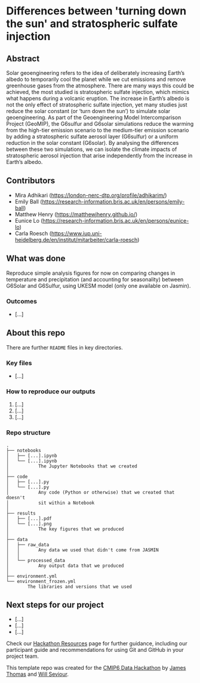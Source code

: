 # Differences between 'turning down the sun' and stratospheric sulfate injection

## Abstract

Solar geoengineering refers to the idea of deliberately increasing Earth’s albedo to temporarily cool the planet while we cut emissions and remove greenhouse gases from the atmosphere. There are many ways this could be achieved, the most studied is stratospheric sulfate injection, which mimics what happens during a volcanic eruption. The increase in Earth’s albedo is not the only effect of stratospheric sulfate injection, yet many studies just reduce the solar constant (or ‘turn down the sun’) to simulate solar geoengineering. As part of the Geoengineering Model Intercomparison Project (GeoMIP), the G6sulfur and G6solar simulations reduce the warming from the high-tier emission scenario to the medium-tier emission scenario by adding a stratospheric sulfate aerosol layer (G6sulfur) or a uniform reduction in the solar constant (G6solar). By analysing the differences between these two simulations, we can isolate the climate impacts of stratospheric aerosol injection that arise independently from the increase in Earth’s albedo. 

## Contributors

* Mira Adhikari (https://london-nerc-dtp.org/profile/adhikarim/)
* Emily Ball (https://research-information.bris.ac.uk/en/persons/emily-ball)
* Matthew Henry (https://matthewjhenry.github.io/)
* Eunice Lo (https://research-information.bris.ac.uk/en/persons/eunice-lo)
* Carla Roesch (https://www.iup.uni-heidelberg.de/en/institut/mitarbeiter/carla-roesch)

## What was done

Reproduce simple analysis figures for now on comparing changes in temperature and precipitation (and accounting for seasonality) between G6Solar and G6Sulfur, using UKESM model (only one available on Jasmin). 


### Outcomes

* [...]

## About this repo

There are further `README` files in key directories.

### Key files

* [...]

### How to reproduce our outputs

1. [...]
2. [...]
3. [...]

### Repo structure

    .
    ├── notebooks
    │   ├── [...].ipynb
    │   └── [...].ipynb
    │           The Jupyter Notebooks that we created
    │
    ├── code
    │   ├── [...].py
    │   └── [...].py
    │           Any code (Python or otherwise) that we created that doesn't
    │           sit within a Notebook
    │
    ├── results
    │   ├── [...].pdf
    │   └── [...].png
    │           The key figures that we produced
    │
    ├── data
    │   ├── raw_data
    │   │       Any data we used that didn't come from JASMIN
    │   │
    │   └── processed_data
    │           Any output data that we produced
    │
    ├── environment.yml
    └── environment_frozen.yml
            The libraries and versions that we used

## Next steps for our project

* [...]
* [...]
* [...]


Check our [Hackathon Resources](https://cmip6moap.github.io/resources/)
page for further guidance, including our participant guide and recommendations
for using Git and GitHub in your project team.

This template repo was created for the [CMIP6 Data Hackathon](https://cmip6moap.github.io)
by [James Thomas](https://github.com/jatonline) and [Will Seviour](https://github.com/wseviour).
